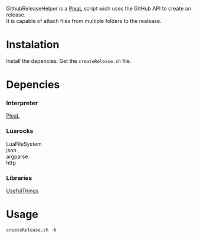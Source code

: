 GithubReleaseHelper is a [PleaL](https://github.com/MisterNoNameLP/PleaL) script wich uses the GitHub API to create an release.  
It is capable of attach files from multiple folders to the realease.

# Instalation
Install the depencies.
Get the `createRelease.sh` file.

# Depencies
### Interpreter
[PleaL](https://github.com/MisterNoNameLP/PleaL)

### Luarocks
LuaFileSystem  
json  
argparse  
http  

### Libraries
[UsefulThings](https://github.com/MisterNoNameLP/UsefulThings)

# Usage
`createRelease.sh -h` 